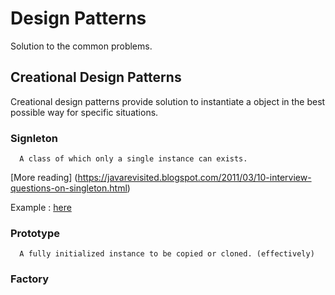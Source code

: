 # Design Patterns

Solution to the common problems.

## Creational Design Patterns 

Creational design patterns provide solution to instantiate a object in the best possible way for specific situations.

### Signleton 

      A class of which only a single instance can exists. 
      
[More reading] (https://javarevisited.blogspot.com/2011/03/10-interview-questions-on-singleton.html)

Example : [here](./Design-Patterns/Singleton)
      
### Prototype
      
      A fully initialized instance to be copied or cloned. (effectively)
      
### Factory 

      
